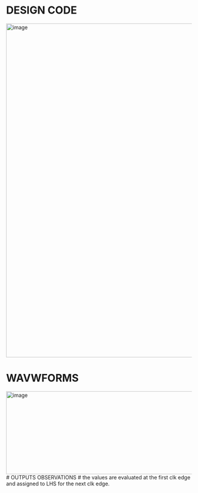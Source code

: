 
# DESIGN CODE

<img width="1911" height="906" alt="image" src="https://github.com/user-attachments/assets/00e8fb73-999c-4ebf-93a3-c1c328d89904" />


# WAVWFORMS 

<img width="1913" height="225" alt="image" src="https://github.com/user-attachments/assets/160ff796-60c6-4873-b571-72ccc8c5d985" />
# OUTPUTS OBSERVATIONS
# the values are evaluated at the first clk edge and assigned to LHS for the next clk edge.


